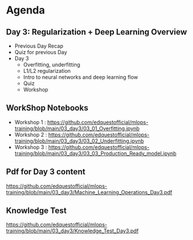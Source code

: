 # Agenda

## Day 3: Regularization + Deep Learning Overview
 - Previous Day Recap
 - Quiz for previous Day
 - Day 3
    - Overfitting, underfitting
    - L1/L2 regularization
    - Intro to neural networks and deep learning flow
    - Quiz
    - Workshop

## WorkShop Notebooks
 - Workshop 1 : https://github.com/edquestofficial/mlops-training/blob/main/03_day3/03_01_Overfitting.ipynb
 - Workshop 2 : https://github.com/edquestofficial/mlops-training/blob/main/03_day3/03_02_Underfitting.ipynb
 - Workshop 3 : https://github.com/edquestofficial/mlops-training/blob/main/03_day3/03_03_Production_Ready_model.ipynb

## Pdf for Day 3 content
 https://github.com/edquestofficial/mlops-training/blob/main/03_day3/Machine_Learning_Operations_Day3.pdf

## Knowledge Test
 https://github.com/edquestofficial/mlops-training/blob/main/03_day3/Knowledge_Test_Day3.pdf
